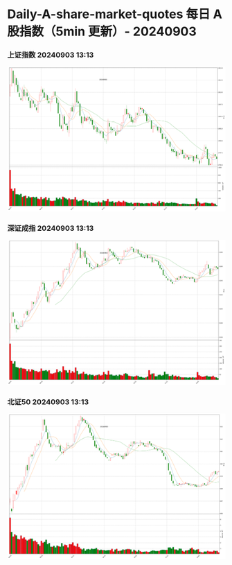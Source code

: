 
# Daily-A-share-market-quotes 每日 A 股指数（5min 更新）- 20240903

### 上证指数 20240903 13:13
![](./fig/2024/9/20240903-sh000001.png)

### 深证成指 20240903 13:13
![](./fig/2024/9/20240903-sz399001.png)

### 北证50 20240903 13:13
![](./fig/2024/9/20240903-bj899050.png)
